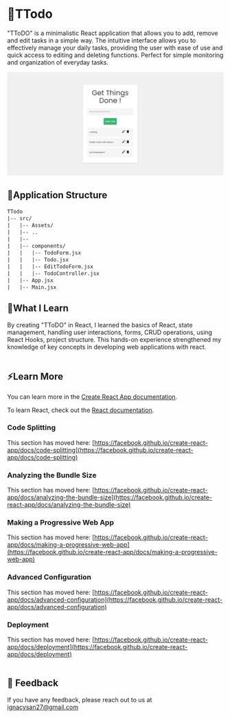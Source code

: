 # 🌱TTodo
 "TToDO" is a minimalistic React application that allows you to add, remove and edit tasks in a simple way. The intuitive interface allows you to effectively manage your daily tasks, providing the user with ease of use and quick access to editing and deleting functions. Perfect for simple monitoring and organization of everyday tasks.

 ![](https://raw.githubusercontent.com/iuno-san/TTodo/main/demo_img.png)


 ## 🌙Application Structure
 ```
TTodo
|-- src/
|   |-- Assets/
|   |-- ..
|   |--
|   |-- components/
|   |   |-- TodoForm.jsx
|   |   |-- Todo.jsx
|   |   |-- EditTodoForm.jsx
|   |   |-- TodoController.jsx
|   |-- App.jsx
|   |-- Main.jsx

```

## 🚀What I Learn
By creating "TToDO" in React, I learned the basics of React, state management, handling user interactions, forms, CRUD operations, using React Hooks, project structure. This hands-on experience strengthened my knowledge of key concepts in developing web applications with react.<br><br>

 ## ⚡️Learn More

You can learn more in the [Create React App documentation](https://facebook.github.io/create-react-app/docs/getting-started).

To learn React, check out the [React documentation](https://reactjs.org/).

### Code Splitting

This section has moved here: [https://facebook.github.io/create-react-app/docs/code-splitting](https://facebook.github.io/create-react-app/docs/code-splitting)

### Analyzing the Bundle Size

This section has moved here: [https://facebook.github.io/create-react-app/docs/analyzing-the-bundle-size](https://facebook.github.io/create-react-app/docs/analyzing-the-bundle-size)

### Making a Progressive Web App

This section has moved here: [https://facebook.github.io/create-react-app/docs/making-a-progressive-web-app](https://facebook.github.io/create-react-app/docs/making-a-progressive-web-app)

### Advanced Configuration

This section has moved here: [https://facebook.github.io/create-react-app/docs/advanced-configuration](https://facebook.github.io/create-react-app/docs/advanced-configuration)

### Deployment

This section has moved here: [https://facebook.github.io/create-react-app/docs/deployment](https://facebook.github.io/create-react-app/docs/deployment) <br><br>

## 🌻 Feedback

If you have any feedback, please reach out to us at ignacysan27@gmail.com

